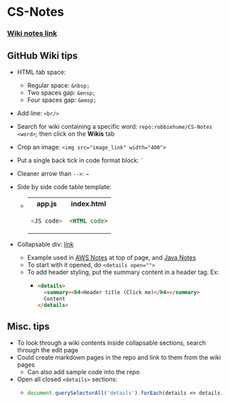 # CS-Notes

### [Wiki notes link](https://github.com/robbiehume/CS-Notes/wiki)

## GitHub Wiki tips
* HTML tab space: 
    * Regular space: `&nbsp;`
    * Two spaces gap: `&ensp;`
    * Four spaces gap: `&emsp;`
* Add line: `<br/>` 
* Search for wiki containing a specific word: `repo:robbiehume/CS-Notes <word>`; then click on the **Wikis** tab
* Crop an image: `<img src="image_link" width="400">`
* Put a single back tick in code format block: `` ` ``
* Cleaner arrow than `-->`: `→`

* Side by side code table template:
    * <table><tr>
          <th>app.js</th>
          <th>index.html</th>
      </tr><tr><td>

      ```javascript 
      <JS code>
      ```
      </td><td>

      ```html 
      <HTML code>
      ```
      </td></tr></table>

* Collapsable div: [link](https://gist.github.com/pierrejoubert73/902cc94d79424356a8d20be2b382e1ab)
  * Example used in [AWS Notes](https://github.com/robbiehume/CS-Notes/wiki/AWS) at top of page, and [Java Notes](https://github.com/robbiehume/CS-Notes/wiki/Java#-strings-)
  * To start with it opened, do `<details open="">`
  * To add header styling, put the summary content in a header tag. Ex:
     *  ```html
        <details>
          <summary><h4>Header title (Click me)</h4></summary>
          Content
        </details>
        ```
  
## Misc. tips
* To look through a wiki contents inside collapsable sections, search through the edit page
* Could create markdown pages in the repo and link to them from the wiki pages 
  * Can also add sample code into the repo
* Open all closed `<details>` sections:
  * ```js
    document.querySelectorAll('details').forEach(details => details.open = true);
    ```
